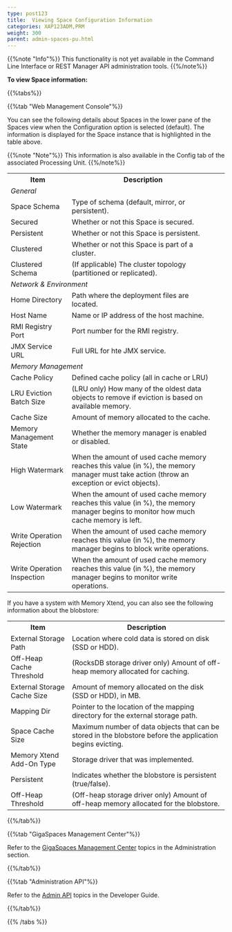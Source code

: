 ```yaml
---
type: post123
title:  Viewing Space Configuration Information
categories: XAP123ADM,PRM
weight: 300
parent: admin-spaces-pu.html
---
```

 
 
{{%note "Info"%}}
This functionality is not yet available in the Command Line Interface or REST Manager API administration tools.
{{%/note%}} 
 
**To view Space information:**


{{%tabs%}}
<!--
{{%tab "Command Line Interface"%}}
N/A
{{%/tab%}}

{{%tab "REST Manager API"%}}
N/A
{{%/tab%}}
-->

{{%tab "Web Management Console"%}}
 
You can see the following details about Spaces in the lower pane of the Spaces view when the Configuration option is selected (default). The information is displayed for the Space instance that is highlighted in the table above.

{{%note "Note"%}}
This information is also available in the Config tab of the associated Processing Unit.
{{%/note%}}

<table>
  <tr>
    <th>Item</th>
    <th>Description</th>
  </tr>
  <tr>
    <td colspan="2"><i>General</i></td>
    <td></td>
  </tr>
  <tr>
    <td>Space Schema</td>
    <td>Type of schema (default, mirror, or persistent).</td>
  </tr>
  <tr>
    <td>Secured</td>
    <td>Whether or not this Space is secured.</td>
  </tr>
  <tr>
    <td>Persistent</td>
    <td>Whether or not this Space is persistent.</td>
  </tr>
  <tr>
    <td>Clustered</td>
    <td>Whether or not this Space is part of a cluster.</td>
  </tr>
  <tr>
    <td>Clustered Schema</td>
    <td>(If applicable) The cluster topology (partitioned or replicated).</td>
  </tr>
  <tr>
    <td colspan="2"><i>Network & Environment</i></td>
    <td></td>
  </tr>
  <tr>
    <td>Home Directory</td>
    <td>Path where the deployment files are located.</td>
  </tr>
  <tr>
    <td>Host Name</td>
    <td>Name or IP address of the host machine.</td>
  </tr>
  <tr>
    <td>RMI Registry Port</td>
    <td>Port number for the RMI registry.</td>
  </tr>
  <tr>
    <td>JMX Service URL</td>
    <td>Full URL for hte JMX service.</td>
  </tr>
  <tr>
    <td colspan="2"><i>Memory Management</i></td>
    <td></td>
  </tr>
  <tr>
    <td>Cache Policy</td>
    <td>Defined cache policy (all in cache or LRU)</td>
  </tr>
  <tr>
    <td>LRU Eviction Batch Size</td>
    <td>(LRU only) How many of the oldest data objects to remove if eviction is based on available memory. </td>
  </tr>
  <tr>
    <td>Cache Size</td>
    <td>Amount of memory allocated to the cache.</td>
  </tr>
  <tr>
    <td>Memory Management State</td>
    <td>Whether the memory manager is enabled or disabled.</td>
  </tr>
  <tr>
    <td>High Watermark</td>
    <td>When the amount of used cache memory reaches this value (in %), the memory manager must take action (throw an exception or evict objects).</td>
  </tr>
  <tr>
    <td>Low Watermark</td>
    <td>When the amount of used cache memory reaches this value (in %),  the memory manager begins to monitor how much cache memory is left.</td>
  </tr>
  <tr>
    <td>Write Operation Rejection</td>
    <td>When the amount of used cache memory reaches this value (in %), the memory manager begins to block write operations. </td>
  </tr>
  <tr>
    <td>Write Operation Inspection</td>
    <td>When the amount of used cache memory reaches this value (in %), the memory manager begins to monitor write operations. </td>
  </tr>
</table>


If you have a system with Memory Xtend, you can also see the following information about the blobstore:

<table>
  <tr>
    <th>Item</th>
    <th>Description</th>
  </tr>
    <tr>
    <td>External Storage Path</td>
    <td>Location where cold data is stored on disk (SSD or HDD).</td>
  </tr>
  <tr>
    <td>Off-Heap Cache Threshold</td>
    <td>(RocksDB storage driver only) Amount of off-heap memory allocated for caching.</td>
  </tr>
  <tr>
    <td>External Storage Cache Size</td>
    <td>Amount of memory allocated on the disk (SSD or HDD), in MB.</td>
  </tr>
  <tr>
    <td>Mapping Dir</td>
    <td>Pointer to the location of the mapping directory for the external storage path.</td>
  </tr>
  <tr>
    <td>Space Cache Size</td>
    <td>Maximum number of data objects that can be stored in the blobstore before the application begins evicting.</td>
  </tr>
   <tr>
    <td>Memory Xtend Add-On Type</td>
    <td>Storage driver that was implemented.</td>
  </tr>
  <tr>
    <td>Persistent</td>
    <td>Indicates whether the blobstore is persistent (true/false).</td>
  </tr>
  <tr>
    <td>Off-Heap Threshold</td>
    <td>(Off-heap storage driver only) Amount of off-heap memory allocated for the blobstore.</td>
  </tr>
</table>  
 
{{%/tab%}}


{{%tab "GigaSpaces Management Center"%}}

Refer to the [GigaSpaces Management Center](./gigaspaces-management-center.html) topics in the Administration section.

{{%/tab%}}


{{%tab "Administration API"%}}

Refer to the [Admin API](../dev-java/administration-and-monitoring-overview.html) topics in the Developer Guide.

{{%/tab%}}

{{% /tabs %}}

